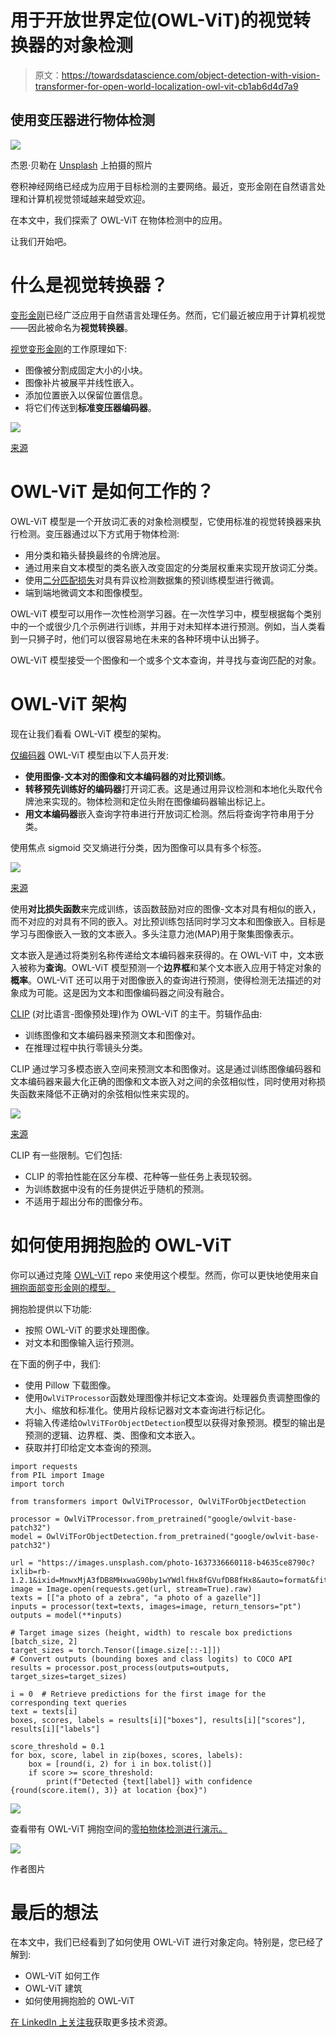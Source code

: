 # 用于开放世界定位(OWL-ViT)的视觉转换器的对象检测

> 原文：<https://towardsdatascience.com/object-detection-with-vision-transformer-for-open-world-localization-owl-vit-cb1ab6d4d7a9>

## 使用变压器进行物体检测

![](img/0d344dbbc75301f5e78c26328c886c2c.png)

杰恩·贝勒在 [Unsplash](https://unsplash.com?utm_source=medium&utm_medium=referral) 上拍摄的照片

卷积神经网络已经成为应用于目标检测的主要网络。最近，变形金刚在自然语言处理和计算机视觉领域越来越受欢迎。

在本文中，我们探索了 OWL-ViT 在物体检测中的应用。

让我们开始吧。

# 什么是视觉转换器？

[变形金刚](https://huggingface.co/docs/transformers/index)已经广泛应用于自然语言处理任务。然而，它们最近被应用于计算机视觉——因此被命名为**视觉转换器**。

[视觉变形金刚](https://huggingface.co/docs/transformers/model_doc/vit)的工作原理如下:

*   图像被分割成固定大小的小块。
*   图像补片被展平并线性嵌入。
*   添加位置嵌入以保留位置信息。
*   将它们传送到**标准变压器编码器**。

![](img/37a8e77f7d30e47aa1600ea2c745166d.png)

[来源](https://arxiv.org/pdf/2010.11929v2.pdf)

# OWL-ViT 是如何工作的？

OWL-ViT 模型是一个开放词汇表的对象检测模型，它使用标准的视觉转换器来执行检测。变压器通过以下方式用于物体检测:

*   用分类和箱头替换最终的令牌池层。
*   通过用来自文本模型的类名嵌入改变固定的分类层权重来实现开放词汇分类。
*   使用[二分匹配损失](https://arxiv.org/pdf/2005.12872.pdf)对具有异议检测数据集的预训练模型进行微调。
*   端到端地微调文本和图像模型。

OWL-ViT 模型可以用作一次性检测学习器。在一次性学习中，模型根据每个类别中的一个或很少几个示例进行训练，并用于对未知样本进行预测。例如，当人类看到一只狮子时，他们可以很容易地在未来的各种环境中认出狮子。

OWL-ViT 模型接受一个图像和一个或多个文本查询，并寻找与查询匹配的对象。

# OWL-ViT 架构

现在让我们看看 OWL-ViT 模型的架构。

[仅编码器](https://huggingface.co/course/chapter1/5?fw=pt) OWL-ViT 模型由以下人员开发:

*   **使用图像-文本对的图像和文本编码器的对比预训练**。
*   **转移预先训练好的编码器**打开词汇表。这是通过用异议检测和本地化头取代令牌池来实现的。物体检测和定位头附在图像编码器输出标记上。
*   **用文本编码器**嵌入查询字符串进行开放词汇检测。然后将查询字符串用于分类。

使用焦点 sigmoid 交叉熵进行分类，因为图像可以具有多个标签。

![](img/3e76ad16082bc130dcb2778ff8263f83.png)

[来源](https://arxiv.org/pdf/2205.06230.pdf)

使用**对比损失函数**来完成训练，该函数鼓励对应的图像-文本对具有相似的嵌入，而不对应的对具有不同的嵌入。对比预训练包括同时学习文本和图像嵌入。目标是学习与图像嵌入一致的文本嵌入。多头注意力池(MAP)用于聚集图像表示。

文本嵌入是通过将类别名称传递给文本编码器来获得的。在 OWL-ViT 中，文本嵌入被称为**查询**。OWL-ViT 模型预测一个**边界框**和某个文本嵌入应用于特定对象的**概率**。OWL-ViT 还可以用于对图像嵌入的查询进行预测，使得检测无法描述的对象成为可能。这是因为文本和图像编码器之间没有融合。

[CLIP](https://github.com/OpenAI/CLIP) (对比语言-图像预处理)作为 OWL-ViT 的主干。剪辑作品由:

*   训练图像和文本编码器来预测文本和图像对。
*   在推理过程中执行零镜头分类。

CLIP 通过学习多模态嵌入空间来预测文本和图像对。这是通过训练图像编码器和文本编码器来最大化正确的图像和文本嵌入对之间的余弦相似性，同时使用对称损失函数来降低不正确对的余弦相似性来实现的。

![](img/1116ed1be2dcfeb2303c9c141f74ceed.png)

[来源](https://arxiv.org/pdf/2103.00020.pdf)

CLIP 有一些限制。它们包括:

*   CLIP 的零拍性能在区分车模、花种等一些任务上表现较弱。
*   为训练数据中没有的任务提供近乎随机的预测。
*   不适用于超出分布的图像分布。

# 如何使用拥抱脸的 OWL-ViT

你可以通过克隆 [OWL-ViT](https://github.com/google-research/scenic/tree/main/scenic/projects/owl_vit) repo 来使用这个模型。然而，你可以更快地使用来自[拥抱面部变形金刚的模型。](https://huggingface.co/docs/transformers/model_doc/owlvit#owlvit)

拥抱脸提供以下功能:

*   按照 OWL-ViT 的要求处理图像。
*   对文本和图像输入运行预测。

在下面的例子中，我们:

*   使用 Pillow 下载图像。
*   使用`OwlViTProcessor`函数处理图像并标记文本查询。处理器负责调整图像的大小、缩放和标准化。使用片段标记器对文本查询进行标记化。
*   将输入传递给`OwlViTForObjectDetection`模型以获得对象预测。模型的输出是预测的逻辑、边界框、类、图像和文本嵌入。
*   获取并打印给定文本查询的预测。

```
import requests
from PIL import Image
import torch

from transformers import OwlViTProcessor, OwlViTForObjectDetection

processor = OwlViTProcessor.from_pretrained("google/owlvit-base-patch32")
model = OwlViTForObjectDetection.from_pretrained("google/owlvit-base-patch32")

url = "https://images.unsplash.com/photo-1637336660118-b4635ce8790c?ixlib=rb-1.2.1&ixid=MnwxMjA3fDB8MHxwaG90by1wYWdlfHx8fGVufDB8fHx8&auto=format&fit=crop&w=1074&q=80"
image = Image.open(requests.get(url, stream=True).raw)
texts = [["a photo of a zebra", "a photo of a gazelle"]]
inputs = processor(text=texts, images=image, return_tensors="pt")
outputs = model(**inputs)

# Target image sizes (height, width) to rescale box predictions [batch_size, 2]
target_sizes = torch.Tensor([image.size[::-1]])
# Convert outputs (bounding boxes and class logits) to COCO API
results = processor.post_process(outputs=outputs, target_sizes=target_sizes)

i = 0  # Retrieve predictions for the first image for the corresponding text queries
text = texts[i]
boxes, scores, labels = results[i]["boxes"], results[i]["scores"], results[i]["labels"]

score_threshold = 0.1
for box, score, label in zip(boxes, scores, labels):
    box = [round(i, 2) for i in box.tolist()]
    if score >= score_threshold:
        print(f"Detected {text[label]} with confidence {round(score.item(), 3)} at location {box}")
```

![](img/1a42bb35c5d1f33ed0e1f18b2d6e0994.png)

查看带有 OWL-ViT 拥抱空间的[零拍物体检测进行演示。](https://huggingface.co/spaces/adirik/OWL-ViT)

![](img/242ea43c9133d87c87531f686e13d5e3.png)

作者图片

# 最后的想法

在本文中，我们已经看到了如何使用 OWL-ViT 进行对象定向。特别是，您已经了解到:

*   OWL-ViT 如何工作
*   OWL-ViT 建筑
*   如何使用拥抱脸的 OWL-ViT

[在 LinkedIn 上关注我](https://www.linkedin.com/in/mwitiderrick/)获取更多技术资源。